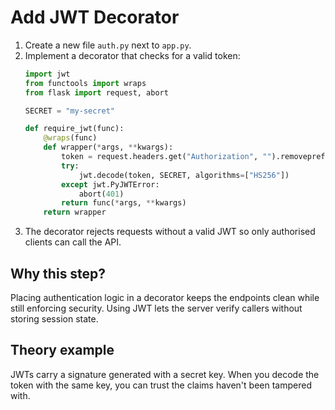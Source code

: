 # Add JWT Decorator

1. Create a new file `auth.py` next to `app.py`.
2. Implement a decorator that checks for a valid token:
   ```python
   import jwt
   from functools import wraps
   from flask import request, abort

   SECRET = "my-secret"

   def require_jwt(func):
       @wraps(func)
       def wrapper(*args, **kwargs):
           token = request.headers.get("Authorization", "").removeprefix("Bearer ")
           try:
               jwt.decode(token, SECRET, algorithms=["HS256"])
           except jwt.PyJWTError:
               abort(401)
           return func(*args, **kwargs)
       return wrapper
   ```
3. The decorator rejects requests without a valid JWT so only authorised
   clients can call the API.

## Why this step?

Placing authentication logic in a decorator keeps the endpoints clean while
still enforcing security. Using JWT lets the server verify callers without
storing session state.
## Theory example
JWTs carry a signature generated with a secret key. When you decode the token with the same key, you can trust the claims haven't been tampered with.
